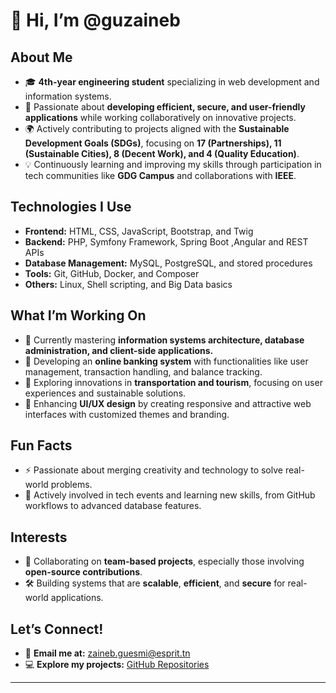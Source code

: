 # 👋 Hi, I’m @guzaineb  

## About Me  
- 🎓 **4th-year engineering student** specializing in web development and information systems.  
- 👀 Passionate about **developing efficient, secure, and user-friendly applications** while working collaboratively on innovative projects.  
- 🌍 Actively contributing to projects aligned with the **Sustainable Development Goals (SDGs)**, focusing on **17 (Partnerships), 11 (Sustainable Cities), 8 (Decent Work), and 4 (Quality Education)**.  
- 💡 Continuously learning and improving my skills through participation in tech communities like **GDG Campus** and collaborations with **IEEE**.  

## Technologies I Use  
- **Frontend:** HTML, CSS, JavaScript, Bootstrap, and Twig  
- **Backend:** PHP, Symfony Framework, Spring Boot ,Angular and REST APIs  
- **Database Management:** MySQL, PostgreSQL, and stored procedures  
- **Tools:** Git, GitHub, Docker, and Composer  
- **Others:** Linux, Shell scripting, and Big Data basics  

## What I’m Working On  
- 🌱 Currently mastering **information systems architecture, database administration, and client-side applications.**  
- 🏦 Developing an **online banking system** with functionalities like user management, transaction handling, and balance tracking.  
- 🚀 Exploring innovations in **transportation and tourism**, focusing on user experiences and sustainable solutions.  
- 🎨 Enhancing **UI/UX design** by creating responsive and attractive web interfaces with customized themes and branding.  

## Fun Facts  
- ⚡ Passionate about merging creativity and technology to solve real-world problems.  
- 💬 Actively involved in tech events and learning new skills, from GitHub workflows to advanced database features.  

## Interests   
- 🤝 Collaborating on **team-based projects**, especially those involving **open-source contributions**.  
- 🛠️ Building systems that are **scalable**, **efficient**, and **secure** for real-world applications.  

## Let’s Connect!  
- 💌 **Email me at:** zaineb.guesmi@esprit.tn  
- 💻 **Explore my projects:** [GitHub Repositories](https://github.com/guzaineb)  

---
